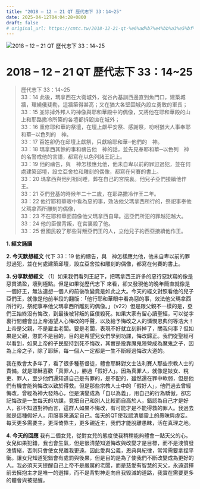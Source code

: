 ```yaml
---
title: "2018 – 12 – 21 QT 歷代志下 33：14~25"
date: 2025-04-12T04:04:28+0800
draft: false
# original_url: https://cmtc.tw/2018-12-21-qt-%e6%ad%b7%e4%bb%a3%e5%bf%97%e4%b8%8b-33%ef%bc%9a1425
---
```


![2018 – 12 – 21 QT 歷代志下 33：14\~25](/images/qt.jpg   "2018 – 12 – 21 QT 歷代志下 33：14\~25")

# 2018 – 12 – 21 QT 歷代志下 33：14\~25

> 歷代志下 33：14\~25  
> 33：14 此後，瑪拿西在大衛城外，從谷內基訓西邊直到魚門口，建築城牆，環繞俄斐勒，這牆築得甚高；又在猶大各堅固城內設立勇敢的軍長；  
> 33：15 並除掉外邦人的神像與耶和華殿中的偶像，又將他在耶和華殿的山上和耶路撒冷所築的各壇都拆毀拋在城外；  
> 33：16 重修耶和華的祭壇，在壇上獻平安祭、感謝祭，吩咐猶大人事奉耶和華─以色列的　神。  
> 33：17 百姓卻仍在邱壇上獻祭，只獻給耶和華─他們的　神。  
> 33：18 瑪拿西其餘的事和禱告他　神的話，並先見奉耶和華─以色列　神的名警戒他的言語，都寫在以色列諸王記上。  
> 33：19 他的禱告，與　神怎樣應允他，他未自卑以前的罪愆過犯，並在何處建築邱壇，設立亞舍拉和雕刻的偶像，都寫在何賽的書上。  
> 33：20 瑪拿西與他列祖同睡，葬在自己的宮院裏。他兒子亞們接續他作王。  
> 33：21 亞們登基的時候年二十二歲，在耶路撒冷作王二年。  
> 33：22 他行耶和華眼中看為惡的事，效法他父瑪拿西所行的，祭祀事奉他父瑪拿西所雕刻的偶像，  
> 33：23 不在耶和華面前像他父瑪拿西自卑。這亞們所犯的罪越犯越大。  
> 33：24 他的臣僕背叛，在宮裏殺了他。  
> 33：25 但國民殺了那些背叛亞們王的人，立他兒子約西亞接續他作王。

**1. 經文誦讀**

**2.  今天默想經文**
代下 33：19 他的禱告，與　神怎樣應允他，他未自卑以前的罪愆過犯，並在何處建築邱壇，設立亞舍拉和雕刻的偶像，都寫在何賽的書上。

**3. 分享默想經文**
（1）如果我們看列王記下，把瑪拿西王許多的惡行惡狀寫的像是惡貫滿盈，壞到極點。但是如果從歷代志下 來看，卻又發現他的晚年簡直就像是一個好王，無法連想一個人的前後改變竟是如此之大。今天的經文對照看他的兒子亞們王，就像是他前半段的翻版：「他行耶和華眼中看為惡的事，效法他父瑪拿西所行的，祭祀事奉他父瑪拿西所雕刻的偶像。」（v22）但是跟父親不一樣的是，亞們王始終沒有悔改，到最後被背叛的臣僕殺死。如果大家有留心讀聖經，可以從字裏行間體會出上帝渴望人心悔改的呼聲，以及給予悔改之人的憐憫恩典何等浩大！上帝是父親，不是雇主老闆。要是老闆，表現不好就立刻辭掉了，關我何事？但如果是父親，懲罰不是目的，目的是希望兒女們學到功課，悔改歸正。我們從聖經可以看到，如果上帝的子民堅持到死不悔改，其實是投靠魔鬼陣營成為魔鬼之子，因為上帝之子，除了耶穌，每一個人一定都是一生不斷經過悔改大道的。

我在教會太多年了，看了很多種基督徒，體會耶穌對文士法利賽人那些宗教人士的責備。就是耶穌喜歡「真罪人」，勝過「假好人」。因為真罪人，就像是妓女、稅吏、罪人，至少他們還知道自己是有罪的，是不配的，雖然還在罪中軟弱，但是他們有機會能夠悔改以致於得救。但是那些宗教人士中的「假好人」，他們過去曾經悔改，曾經為神大發熱心，但是演變成為「自以為義」，用自己的行為驕傲，卻忘記悔改是一生每天的功課，竟把自己和別人比較而自高於人，錯認為自己才是好人，卻不知道對神而言，這群人如果不悔改，有可能才是不能得救的罪人。我過去就是這種假好人，用服事來滿足自己。每天的QT使我認清屬靈上的愚昩與虛妄。每天更多需要主，更深倚靠主，更多親近主，我們才能脫離愚昧，活在真理之地。

**4. 今天的回應**
我有二個女兒，從對女兒的態度使我稍稍能夠體會一點天父的心。女兒如果犯錯，我也會生氣，但是很清楚知道悔改與改變才是目標，而不是洩憤發洩情緒，否則只會使女兒離我更遠。因此愛與公義，恩典與紀律，常常需要拿捏平衡。讓女兒知道犯錯會有處罰與後果，但是目的是為了使我們不斷改變成為更好的人。我必須天天提醒自己上帝不是嚴厲的老闆，而是慈愛有智慧的天父，永遠選擇前去擁抱主才是唯一的選擇，而不是背對神走向自我毀滅的道路，我實在需要更多的體會與被提醒。
